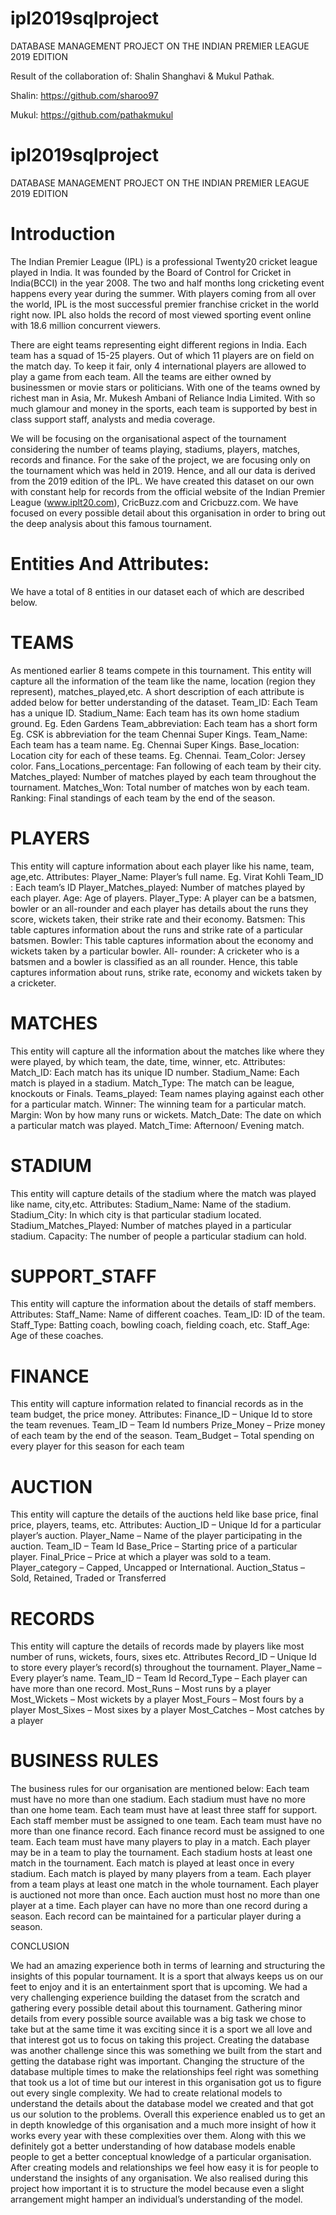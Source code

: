 # ipl2019sqlproject
DATABASE MANAGEMENT PROJECT ON THE INDIAN PREMIER LEAGUE 2019 EDITION

Result of the collaboration of: Shalin Shanghavi & Mukul Pathak.


Shalin: https://github.com/sharoo97


Mukul: https://github.com/pathakmukul


# ipl2019sqlproject
DATABASE MANAGEMENT PROJECT ON THE INDIAN PREMIER LEAGUE 2019 EDITION




# Introduction
	   
The Indian Premier League (IPL) is a professional Twenty20 cricket league played in India. It was founded by the Board of Control for Cricket in India(BCCI) in the year 2008. The two and half months long cricketing event happens every year during the summer. With players coming from all over the world, IPL is the most successful premier franchise cricket in the world right now. IPL also holds the record of most viewed sporting event online with 18.6 million concurrent viewers. 

There are eight teams representing eight different regions in India. Each team has a squad of 15-25 players. Out of which 11 players are on field on the match day. To keep it fair, only 4 international players are allowed to play a game from each team. All the teams are either owned by businessmen or movie stars or politicians. With one of the teams owned by richest man in Asia, Mr. Mukesh Ambani of Reliance India Limited. With so much glamour and money in the sports, each team is supported by best in class support staff, analysts and media coverage. 

We will be focusing on the organisational aspect of the tournament considering the number of teams playing, stadiums, players, matches, records and finance. For the sake of the project, we are focusing only on the tournament which was held in 2019. Hence, and all our data is derived from the 2019 edition of the  IPL. We have created this dataset on our own with constant help for records from the official website of the Indian Premier League (www.iplt20.com), CricBuzz.com and Cricbuzz.com. We have focused on every possible detail about this organisation in order to bring out the deep analysis about this famous tournament.







# Entities And Attributes:
We have a total of 8 entities in our dataset each of which are described below.


# TEAMS

As mentioned earlier 8 teams compete in this tournament. This entity will capture all the information of the team like the name, location (region they represent), matches_played,etc. 
A short description of each attribute is added below for better understanding of the dataset.
Team_ID: Each Team has a unique ID.
Stadium_Name: Each team has its own home stadium ground. Eg. Eden Gardens
Team_abbreviation: Each team has a short form Eg. CSK is abbreviation for the team Chennai Super Kings.
Team_Name: Each team has a team name. Eg. Chennai Super Kings.
Base_location: Location city for each of these teams. Eg. Chennai.
Team_Color: Jersey color.
Fans_Locations_percentage: Fan following of each team by their city.
Matches_played: Number of matches played by each team throughout the tournament.
Matches_Won: Total number of matches won by each team.
Ranking: Final standings of each team by the end of the season.


# PLAYERS

This entity will capture information about each player like his name, team, age,etc.
Attributes:
Player_Name: Player’s full name. Eg. Virat Kohli
Team_ID : Each team’s ID
Player_Matches_played: Number of matches played by each player.
Age: Age of players.
Player_Type: A player can be a batsmen, bowler or an all-rounder and each player has details about the runs they score, wickets taken, their strike rate and their economy. 
Batsmen: This table captures information about the runs and strike rate of a particular batsmen. 
Bowler: This table captures information about the economy and wickets taken by a particular bowler.
All- rounder: A cricketer who is a batsmen and a bowler is classified as an all rounder. Hence, this table captures information about runs, strike rate, economy and wickets taken by a cricketer. 


# MATCHES

This entity will capture all the information about the matches like where they were played, by which team, the date, time, winner, etc.
Attributes:
Match_ID: Each match has its unique ID number.
Stadium_Name: Each match is played in a stadium.
Match_Type: The match can be league, knockouts or Finals.
Teams_played: Team names playing against each other for a particular match.
Winner: The winning team for a particular match.
Margin: Won by how many runs or wickets.
Match_Date: The date on which a particular match was played.
Match_Time: Afternoon/ Evening match.


# STADIUM

This entity will capture details of the stadium where the match was played like name, city,etc.
Attributes:
Stadium_Name: Name of the stadium.
Stadium_City: In which city is that particular stadium located.
Stadium_Matches_Played: Number of matches played in a particular stadium.
Capacity: The number of people a particular stadium can hold.


# SUPPORT_STAFF

This entity will capture the information about the details of staff members.
Attributes:
Staff_Name: Name of different coaches.
Team_ID: ID of the team.
Staff_Type: Batting coach, bowling coach, fielding coach, etc.
Staff_Age: Age of these coaches.


# FINANCE

This entity  will capture information related to financial records as in the team budget, the price money.
Attributes:
Finance_ID – Unique Id to store the team revenues.
Team_ID – Team Id numbers
Prize_Money – Prize money of each team by the end of the season.
Team_Budget – Total spending on every player for this season for each team


# AUCTION

This entity will capture the details of the auctions held like base price, final price, players, teams, etc.
Attributes:
Auction_ID – Unique Id for a particular player’s auction.
Player_Name – Name of the player participating in the auction.
Team_ID – Team Id
Base_Price – Starting price of a particular player.
Final_Price – Price at which a player was sold to a team.
Player_category – Capped, Uncapped or International.
Auction_Status – Sold, Retained, Traded or Transferred


# RECORDS

This entity will capture the details of records made by players like most number of runs, wickets, fours, sixes etc.
Attributes
Record_ID – Unique Id to store every player’s record(s) throughout the tournament.
Player_Name – Every player’s name.
Team_ID – Team Id
Record_Type – Each player can have more than one record.
Most_Runs – Most runs by a player
Most_Wickets – Most wickets by a player
Most_Fours – Most fours by a player
Most_Sixes – Most sixes by a player
Most_Catches – Most catches by a player


# BUSINESS RULES
The business rules for our organisation are mentioned below:
Each team must have no more than one stadium.
Each stadium must have no more than one home team.
Each team must have at least three staff for support.
Each staff member must be assigned to one team.
Each team must have no more than one finance record.
Each finance record must be assigned to one team.
Each team must have many players to play in a match.
Each player may be in a team to play the tournament.
Each stadium hosts at least one match in the tournament.
Each match is played at least once in every stadium.
Each match is played by many players from a team.
Each player from a team plays at least one match in the whole tournament.
Each player is auctioned not more than once.
Each auction must host no more than one player at a time.
Each player can have no more than one record during a season.
Each record can be maintained for a particular player during a season.







CONCLUSION

We had an amazing experience both in terms of learning and structuring the insights of this popular tournament. It is a sport that always keeps us on our feet to enjoy and it is an entertainment sport that is upcoming. We had a very challenging experience building the dataset from the scratch and gathering every possible detail about this tournament. Gathering minor details from every possible source available was a big task we chose to take but at the same time it was exciting since it is a sport we all love and that interest got us to focus on taking this project. Creating the database was another challenge since this was something we built from the start and getting the database right was important. Changing the structure of the database multiple times to make the relationships feel right was something that took us a lot of time but our interest in this organisation got us to figure out every single complexity. We had to create relational models to understand the details about the database model we created and that got us our solution to the problems. Overall this experience enabled us to get an in depth knowledge of this organisation and a much more insight of how it works every year with these complexities over them. Along with this we definitely got a better understanding of how database models enable people to get a better conceptual knowledge of a particular organisation. After creating models and relationships we feel how easy it is for people to understand the insights of any organisation. We also realised during this project how important it is to structure the model because even a slight arrangement might hamper an individual’s understanding of the model.
